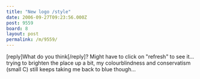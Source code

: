 ```yaml
---
title: "New logo /style"
date: 2006-09-27T09:23:56.000Z
post: 9559
board: 8
layout: post
permalink: /m/9559/
---
```

[reply]What do you think[/reply]? Might have to click on "refresh" to see it... trying to brighten the place up a bit, my colourblindness and conservatism (small C) still keeps taking me back to blue though...
